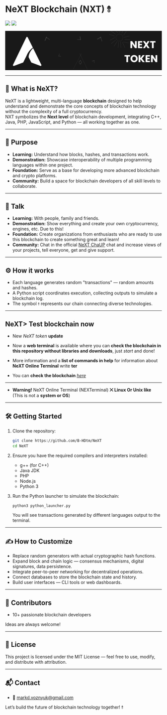 # NeXT Blockchain (NXT) ⥉

  <img src="https://img.shields.io/badge/Blockchain-Future-blue?style=for-the-badge" />
  <img src="https://img.shields.io/badge/Created by -Blockchain Hyper Development™-purple?style=for-the-badge" />


![NeXT Logo](https://github.com/B-HDtm/NeXT/blob/main/ico.png)

---

## 🚀 What is NeXT?

NeXT is a lightweight, multi-language **blockchain** designed to help understand and demonstrate the core concepts of blockchain technology without the complexity of a full cryptocurrency.  
NXT symbolizes the **Next level** of blockchain development, integrating C++, Java, PHP, JavaScript, and Python — all working together as one.

---

## 🎯 Purpose

- **Learning:** Understand how blocks, hashes, and transactions work.
- **Demonstration:** Showcase interoperability of multiple programming languages within one project.
- **Foundation:** Serve as a base for developing more advanced blockchain and crypto platforms.
- **Community:** Build a space for blockchain developers of all skill levels to collaborate.

---

## 🛜 Talk

- **Learning:** With people, family and friends.
- **Demonstration:** Show everything and create your own cryptocurrency, engines, etc. Due to this!
- **Foundation:** Create organizations from enthusiasts who are ready to use this blockchain to create something great and learn!
- **Community:** Chat in the official [NeXT ChaUP](https://github.com/B-HDtm/NeXT/discussions/1) chat and increase views of your projects, tell everyone, get and give support.

---

## ⚙️ How it works

- Each language generates random "transactions" — random amounts and hashes.
- A Python script coordinates execution, collecting outputs to simulate a blockchain log.
- The symbol `⥉` represents our chain connecting diverse technologies.

---

## NeXT> Test blockchain now

- New *NeXT token* **update**
- Now a **web terminal** is available where you can **check the blockchain in this repository without libraries and downloads**, just *start* and done!
- More information and a **list of commands in help** for information about **NeXT Online Terminal** write **ter**

- You can **check the blockchain** [*here*](https://nxt-token.pp.ua)

----------------------------------------------------------------------------
 
- **Warning!** NeXT Online Terminal (NEXTerminal) **⨉** **Linux Or Unix like** (This is not a **system or OS**)

---

## 🛠 Getting Started

1. Clone the repository:

   ```bash
   git clone https://github.com/B-HDtm/NeXT
   cd NeXT
   ```

2. Ensure you have the required compilers and interpreters installed:
   - g++ (for C++)
   - Java JDK
   - PHP
   - Node.js
   - Python 3

3. Run the Python launcher to simulate the blockchain:

   ```bash
   python3 python_launcher.py
   ```

   You will see transactions generated by different languages output to the terminal.

---

## ✍️ How to Customize

- Replace random generators with actual cryptographic hash functions.
- Expand block and chain logic — consensus mechanisms, digital signatures, data persistence.
- Integrate peer-to-peer networking for decentralized operations.
- Connect databases to store the blockchain state and history.
- Build user interfaces — CLI tools or web dashboards.

---

## 🤝 Contributors

- 10+ passionate blockchain developers

Ideas are always welcome!

---

## 📜 License

This project is licensed under the MIT License — feel free to use, modify, and distribute with attribution.

---

## 📬 Contact

- 📧 markd.voznyuk@gmail.com

Let’s build the future of blockchain technology together! ⥉

